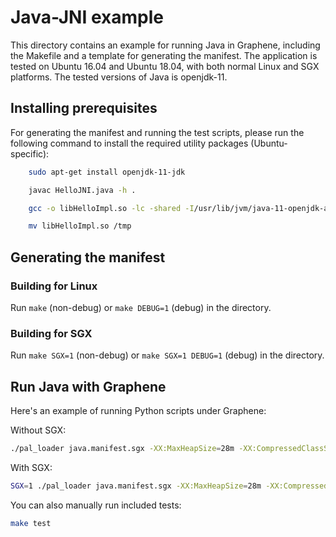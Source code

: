# Java-JNI example

This directory contains an example for running Java in Graphene, including
the Makefile and a template for generating the manifest. The application is
tested on Ubuntu 16.04 and Ubuntu 18.04, with both normal Linux and SGX
platforms. The tested versions of Java is openjdk-11.

## Installing prerequisites

For generating the manifest and running the test scripts, please run the following
command to install the required utility packages (Ubuntu-specific):

```bash
    sudo apt-get install openjdk-11-jdk
```

```bash
    javac HelloJNI.java -h .
```

```bash
    gcc -o libHelloImpl.so -lc -shared -I/usr/lib/jvm/java-11-openjdk-amd64/include -I/usr/lib/jvm/java-11-openjdk-amd64/include/linux HelloJNI.c
```

```bash
    mv libHelloImpl.so /tmp
```


## Generating the manifest

### Building for Linux

Run `make` (non-debug) or `make DEBUG=1` (debug) in the directory.

### Building for SGX

Run `make SGX=1` (non-debug) or `make SGX=1 DEBUG=1` (debug) in the directory.

## Run Java with Graphene

Here's an example of running Python scripts under Graphene:

Without SGX:

```bash
./pal_loader java.manifest.sgx -XX:MaxHeapSize=28m -XX:CompressedClassSpaceSize=22m Hello
```

With SGX:

```bash
SGX=1 ./pal_loader java.manifest.sgx -XX:MaxHeapSize=28m -XX:CompressedClassSpaceSize=22m Hello
```

You can also manually run included tests:

```bash
make test
```
